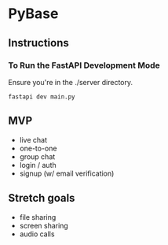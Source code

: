# PyBase

## Instructions

### To Run the FastAPI Development Mode
Ensure you're in the ./server directory.

    fastapi dev main.py

## MVP
- live chat
- one-to-one
- group chat
- login / auth
- signup (w/ email verification)

## Stretch goals
- file sharing
- screen sharing
- audio calls